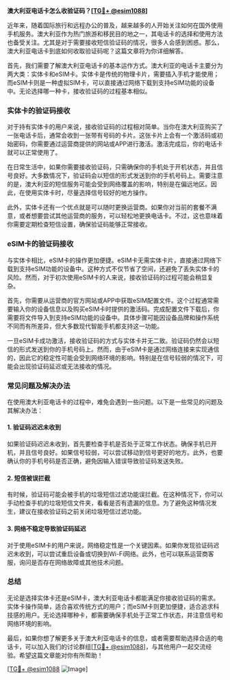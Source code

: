 **澳大利亚电话卡怎么收验证码？[[TG💪+ @esim1088](https://t.me/s/esim1088)]**

近年来，随着国际旅行和远程办公的普及，越来越多的人开始关注如何在国外使用手机服务。澳大利亚作为热门旅游和移民目的地之一，其电话卡的选择和使用方法也备受关注。尤其是对于需要接收短信验证码的情况，很多人会感到困惑。那么，澳大利亚电话卡到底如何收取验证码呢？这篇文章将为你详细解答。

首先，我们需要了解澳大利亚电话卡的基本运作方式。澳大利亚的电话卡主要分为两大类：实体卡和eSIM卡。实体卡是传统的物理卡片，需要插入手机才能使用；而eSIM卡则是一种虚拟SIM卡，可以直接通过网络下载到支持eSIM功能的设备中。无论选择哪一种卡，接收验证码的过程基本相似。

### 实体卡的验证码接收

对于持有实体卡的用户来说，接收验证码的过程相对简单。当你在澳大利亚购买了一张电话卡后，通常会收到一张带有号码的卡片。这张卡片上会有一个激活码或初始密码，你需要通过运营商提供的网站或APP进行激活。激活完成后，你的电话卡就可以正常使用了。

在日常生活中，如果你需要接收验证码，只需确保你的手机处于开机状态，并且信号良好。大多数情况下，验证码会以短信的形式发送到你的手机号码上。需要注意的是，澳大利亚的短信服务可能会受到网络覆盖的影响，特别是在偏远地区。因此，在使用实体卡时，尽量选择信号较好的地方操作。

此外，实体卡还有一个优点就是可以随时更换运营商。如果你对当前的套餐不满意，或者想要尝试其他运营商的服务，可以轻松地更换电话卡。不过，这也意味着你需要定期检查短信设置，确保验证码能够正常接收。

### eSIM卡的验证码接收

与实体卡相比，eSIM卡的操作更加便捷。eSIM卡无需实体卡片，直接通过网络下载到支持eSIM功能的设备中。这种方式不仅节省了空间，还避免了丢失实体卡的风险。然而，对于初次使用eSIM卡的人来说，接收验证码的过程可能会稍显复杂。

首先，你需要从运营商的官方网站或APP中获取eSIM配置文件。这个过程通常需要输入你的设备信息以及购买eSIM卡时提供的激活码。完成配置文件下载后，你需要将文件导入到支持eSIM功能的设备中。具体步骤可能因设备品牌和操作系统不同而有所差异，但大多数现代智能手机都支持这一功能。

一旦eSIM卡成功激活，接收验证码的方式与实体卡并无二致。验证码仍然会以短信的形式发送到你的手机号码上。然而，由于eSIM卡是通过网络连接来实现通信的，因此它的稳定性可能会受到网络环境的影响。特别是在信号较弱的情况下，可能会出现验证码延迟或无法接收的情况。

### 常见问题及解决办法

在使用澳大利亚电话卡的过程中，难免会遇到一些问题。以下是一些常见的问题及其解决办法：

#### 1. 验证码迟迟未收到
如果验证码迟迟未收到，首先要检查手机是否处于正常工作状态。确保手机已开机，并且信号良好。如果信号较弱，可以尝试移动到信号更好的地方。此外，也要确认你的手机号码是否正确，避免因输入错误导致验证码发送失败。

#### 2. 短信被误拦截
有时候，验证码可能会被手机的垃圾短信过滤功能误拦截。在这种情况下，你可以手动检查手机的垃圾短信文件夹，看看是否有遗漏的信息。为了避免这种情况发生，建议在接收验证码之前关闭垃圾短信过滤功能。

#### 3. 网络不稳定导致验证码延迟
对于使用eSIM卡的用户来说，网络稳定性是一个关键因素。如果你发现验证码迟迟未收到，可以尝试重启设备或切换到Wi-Fi网络。此外，也可以联系运营商客服，询问是否存在网络故障或其他技术问题。

### 总结

无论是选择实体卡还是eSIM卡，澳大利亚电话卡都能满足你接收验证码的需求。实体卡操作简单，适合喜欢传统方式的用户；而eSIM卡则更加便捷，适合追求科技感的用户。无论选择哪种卡，都需要确保手机处于正常工作状态，并注意信号和网络环境的影响。

最后，如果你想了解更多关于澳大利亚电话卡的信息，或者需要帮助选择合适的电话卡，可以加入我们的讨论群组[[TG💪+ @esim1088](https://t.me/s/esim1088)]，与其他用户一起交流经验。希望这篇文章能对你有所帮助！

[[TG💪+ @esim1088](https://t.me/s/esim1088) ![Image](https://i.postimg.cc/4NQfJmqS/Snipaste-2025-05-13-00-14-12.png)]